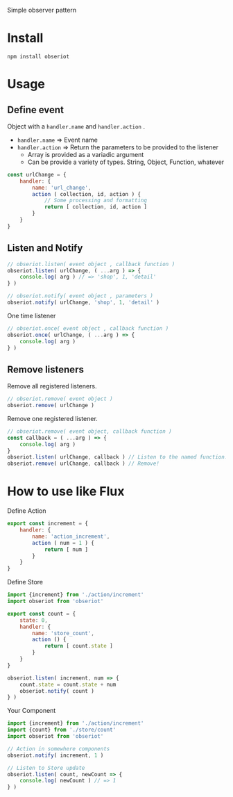 Simple observer pattern

# Install

```
npm install obseriot
```

# Usage

## Define event

Object with a `handler.name` and `handler.action` .

- `handler.name` => Event name
- `handler.action` => Return the parameters to be provided to the listener
  - Array is provided as a variadic argument
  - Can be provide a variety of types. String, Object, Function, whatever

```js
const urlChange = {
    handler: {
        name: 'url_change',
        action ( collection, id, action ) {
            // Some processing and formatting
            return [ collection, id, action ]
        }
    }
}
```

## Listen and Notify

```js
// obseriot.listen( event object , callback function )
obseriot.listen( urlChange, ( ...arg ) => {
    console.log( arg ) // => 'shop', 1, 'detail'
} )

// obseriot.notify( event object , parameters )
obseriot.notify( urlChange, 'shop', 1, 'detail' )
```

One time listener

```js
// obseriot.once( event object , callback function )
obseriot.once( urlChange, ( ...arg ) => {
    console.log( arg )
} )
```

## Remove listeners

Remove all registered listeners.

```js
// obseriot.remove( event object )
obseriot.remove( urlChange )
```

Remove one registered listener.

```js
// obseriot.remove( event object, callback function )
const callback = ( ...arg ) => {
    console.log( arg )
}
obseriot.listen( urlChange, callback ) // Listen to the named function.
obseriot.remove( urlChange, callback ) // Remove!
```

# How to use like Flux

Define Action

```js
export const increment = {
    handler: {
        name: 'action_increment',
        action ( num = 1 ) {
            return [ num ]
        }
    }
}
```

Define Store

```js
import {increment} from './action/increment'
import obseriot from 'obseriot'

export const count = {
    state: 0,
    handler: {
        name: 'store_count',
        action () {
            return [ count.state ]
        }
    }
}

obseriot.listen( increment, num => {
    count.state = count.state + num
    obseriot.notify( count )
} )
```

Your Component

```js
import {increment} from './action/increment'
import {count} from './store/count'
import obseriot from 'obseriot'

// Action in somewhere components
obseriot.notify( increment, 1 )

// Listen to Store update
obseriot.listen( count, newCount => {
    console.log( newCount ) // => 1
} )
```

